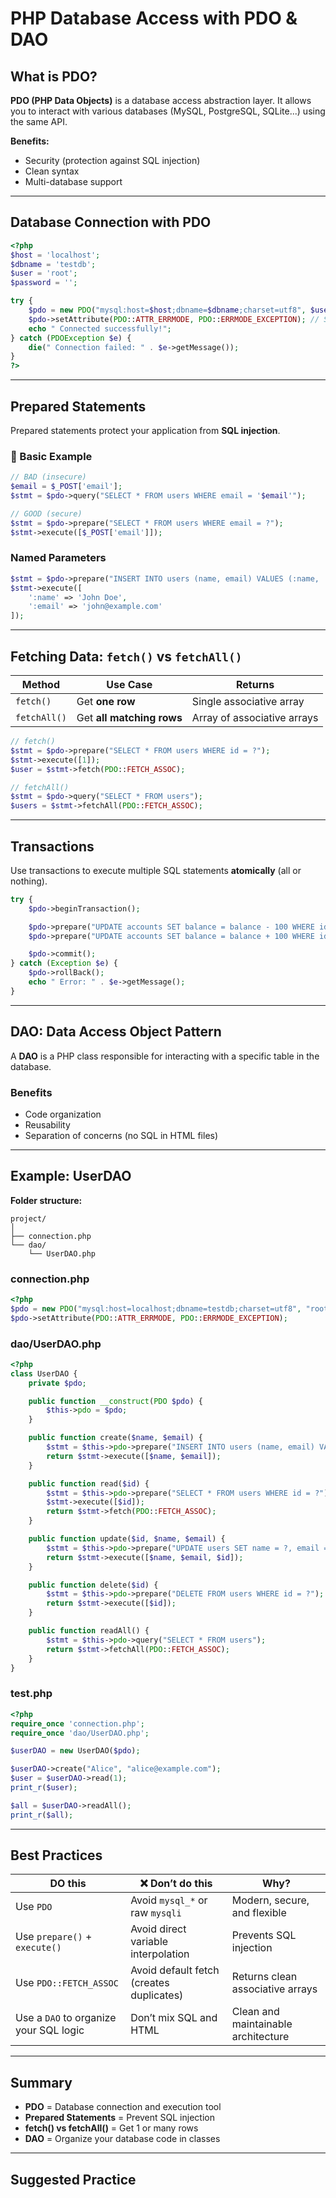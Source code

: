 
# PHP Database Access with PDO & DAO

## What is PDO?

**PDO (PHP Data Objects)** is a database access abstraction layer. It allows you to interact with various databases (MySQL, PostgreSQL, SQLite...) using the same API.

**Benefits:**
- Security (protection against SQL injection)
- Clean syntax
- Multi-database support

---

##  Database Connection with PDO

```php
<?php
$host = 'localhost';
$dbname = 'testdb';
$user = 'root';
$password = '';

try {
    $pdo = new PDO("mysql:host=$host;dbname=$dbname;charset=utf8", $user, $password);
    $pdo->setAttribute(PDO::ATTR_ERRMODE, PDO::ERRMODE_EXCEPTION); // Show SQL errors
    echo " Connected successfully!";
} catch (PDOException $e) {
    die(" Connection failed: " . $e->getMessage());
}
?>
```

---

##  Prepared Statements

Prepared statements protect your application from **SQL injection**.

### 🔸 Basic Example

```php
// BAD (insecure)
$email = $_POST['email'];
$stmt = $pdo->query("SELECT * FROM users WHERE email = '$email'");

// GOOD (secure)
$stmt = $pdo->prepare("SELECT * FROM users WHERE email = ?");
$stmt->execute([$_POST['email']]);
```

###  Named Parameters

```php
$stmt = $pdo->prepare("INSERT INTO users (name, email) VALUES (:name, :email)");
$stmt->execute([
    ':name' => 'John Doe',
    ':email' => 'john@example.com'
]);
```

---

## Fetching Data: `fetch()` vs `fetchAll()`

| Method       | Use Case                    | Returns                   |
|--------------|-----------------------------|----------------------------|
| `fetch()`    | Get **one row**             | Single associative array   |
| `fetchAll()` | Get **all matching rows**   | Array of associative arrays|

```php
// fetch()
$stmt = $pdo->prepare("SELECT * FROM users WHERE id = ?");
$stmt->execute([1]);
$user = $stmt->fetch(PDO::FETCH_ASSOC);

// fetchAll()
$stmt = $pdo->query("SELECT * FROM users");
$users = $stmt->fetchAll(PDO::FETCH_ASSOC);
```

---

##  Transactions

Use transactions to execute multiple SQL statements **atomically** (all or nothing).

```php
try {
    $pdo->beginTransaction();

    $pdo->prepare("UPDATE accounts SET balance = balance - 100 WHERE id = 1")->execute();
    $pdo->prepare("UPDATE accounts SET balance = balance + 100 WHERE id = 2")->execute();

    $pdo->commit();
} catch (Exception $e) {
    $pdo->rollBack();
    echo " Error: " . $e->getMessage();
}
```

---

##  DAO: Data Access Object Pattern

A **DAO** is a PHP class responsible for interacting with a specific table in the database.

###  Benefits
- Code organization
- Reusability
- Separation of concerns (no SQL in HTML files)

---

## Example: UserDAO

**Folder structure:**

```
project/
│
├── connection.php
└── dao/
    └── UserDAO.php
```

### connection.php

```php
<?php
$pdo = new PDO("mysql:host=localhost;dbname=testdb;charset=utf8", "root", "");
$pdo->setAttribute(PDO::ATTR_ERRMODE, PDO::ERRMODE_EXCEPTION);
```

### dao/UserDAO.php

```php
<?php
class UserDAO {
    private $pdo;

    public function __construct(PDO $pdo) {
        $this->pdo = $pdo;
    }

    public function create($name, $email) {
        $stmt = $this->pdo->prepare("INSERT INTO users (name, email) VALUES (?, ?)");
        return $stmt->execute([$name, $email]);
    }

    public function read($id) {
        $stmt = $this->pdo->prepare("SELECT * FROM users WHERE id = ?");
        $stmt->execute([$id]);
        return $stmt->fetch(PDO::FETCH_ASSOC);
    }

    public function update($id, $name, $email) {
        $stmt = $this->pdo->prepare("UPDATE users SET name = ?, email = ? WHERE id = ?");
        return $stmt->execute([$name, $email, $id]);
    }

    public function delete($id) {
        $stmt = $this->pdo->prepare("DELETE FROM users WHERE id = ?");
        return $stmt->execute([$id]);
    }

    public function readAll() {
        $stmt = $this->pdo->query("SELECT * FROM users");
        return $stmt->fetchAll(PDO::FETCH_ASSOC);
    }
}
```

### test.php

```php
<?php
require_once 'connection.php';
require_once 'dao/UserDAO.php';

$userDAO = new UserDAO($pdo);

$userDAO->create("Alice", "alice@example.com");
$user = $userDAO->read(1);
print_r($user);

$all = $userDAO->readAll();
print_r($all);
```

---

##  Best Practices

|  DO this                                | ❌ Don’t do this                            | Why?                                   |
|-------------------------------------------|---------------------------------------------|----------------------------------------|
| Use `PDO`                                 | Avoid `mysql_*` or raw `mysqli`             | Modern, secure, and flexible           |
| Use `prepare()` + `execute()`             | Avoid direct variable interpolation         | Prevents SQL injection                 |
| Use `PDO::FETCH_ASSOC`                    | Avoid default fetch (creates duplicates)    | Returns clean associative arrays       |
| Use a `DAO` to organize your SQL logic    | Don’t mix SQL and HTML                      | Clean and maintainable architecture    |

---

##  Summary

- **PDO** = Database connection and execution tool
- **Prepared Statements** = Prevent SQL injection
- **fetch() vs fetchAll()** = Get 1 or many rows
- **DAO** = Organize your database code in classes

---

##  Suggested Practice
